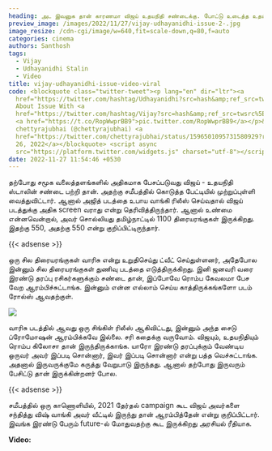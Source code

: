 ```yaml
---
heading: அட இவனுக தான் காரணமா விஜய் உதயநிதி சண்டைக்கு. போட்டு உடைத்த உதய். வீடியோ வைரல்.
preview_image: /images/2022/11/27/vijay-udhayanidhi-issue-2-.jpg
image_resize: /cdn-cgi/image/w=640,fit=scale-down,q=80,f=auto
categories: cinema
authors: Santhosh
tags:
  - Vijay
  - Udhayanidhi Stalin
  - Video
title: vijay-udhayanidhi-issue-video-viral
code: <blockquote class="twitter-tweet"><p lang="en" dir="ltr"><a
  href="https://twitter.com/hashtag/Udhayanidhi?src=hash&amp;ref_src=twsrc%5Etfw">#Udhayanidhi</a>
  About Issue With <a
  href="https://twitter.com/hashtag/Vijay?src=hash&amp;ref_src=twsrc%5Etfw">#Vijay</a>
  <a href="https://t.co/RopWwprBB9">pic.twitter.com/RopWwprBB9</a></p>&mdash;
  chettyrajubhai (@chettyrajubhai) <a
  href="https://twitter.com/chettyrajubhai/status/1596501095731580929?ref_src=twsrc%5Etfw">November
  26, 2022</a></blockquote> <script async
  src="https://platform.twitter.com/widgets.js" charset="utf-8"></script>
date: 2022-11-27 11:54:46 +0530
---
```



தற்போது சமூக வலைத்தளங்களில் அதிகமாக பேசப்படுவது விஜய் - உதயநிதி ஸ்டாலின் சண்டை பற்றி தான். அதற்கு சமீபத்தில் கொடுத்த பேட்டியில் முற்றுப்புள்ளி வைத்துவிட்டார். ஆனால் அஜித் படத்தை உபாய வாங்கி ரிலீஸ் செய்வதால் விஜய் படத்துக்கு அதிக screen வராது என்று தெரிவித்திருந்தார். ஆனால் உண்மை என்னவென்றால், அவர் சொல்லியது தமிழ்நாட்டில் 1100 திரையரங்குகள் இருக்கிறது. இதற்கு 550, அதற்கு 550 என்று குறிப்பிட்டிருந்தார்.

{{< adsense >}}

ஒரு சில திரையரங்குகள் வாரிசு என்று உறுதிசெய்து ட்வீட் செய்துள்ளனர், அதேபோல இன்னும் சில திரையரங்குகள் துணிவு படத்தை எடுத்திருக்கிறது. இனி ஜனவரி வரை இரண்டு தரப்பு ரசிகர்களுக்கும் சண்டை தான், இப்போவே ரொம்ப கேவலமா பேச வேற ஆரம்பிச்சுட்டாங்க. இன்னும் என்ன எல்லாம் செய்ய காத்திருக்கங்களோ படம் ரோல்ஸ் ஆவதற்குள்.

![](/images/2022/11/27/vijay-udhayanidhi-issue-1-.jpg)

வாரிசு படத்தில் ஆவது ஒரு சிங்கிள் ரிலீஸ் ஆகிவிட்டது, இன்னும் அந்த சைடு ப்ரோமோஷன் ஆரம்பிக்கவே இல்லை. சரி கதைக்கு வருவோம். விஜயும், உதயநிதியும் ரொம்ப கிலோசா தான் இருந்திருக்காங்க. யாரோ இரண்டு தரப்புக்கும் வேண்டிய ஒருவர் அவர் இப்படி சொன்னார், இவர் இப்படி சொன்னார் என்று பத்த வெச்சுட்டாங்க. அதனால் இருவருக்குமே கருத்து வேறுபாடு இருந்தது. ஆனால் தற்போது இருவரும் பேசிட்டு தான் இருக்கின்றனர் போல.

{{< adsense >}}

சமீபத்தில் ஒரு காணொளியில், 2021 தேர்தல் campaign கூட விஜய் அவர்களை சந்தித்து விஷ் வாங்கி அவர் வீட்டில் இருந்து தான் ஆரம்பித்தேன் என்று குறிப்பிட்டார். இவங்க இரண்டு பேரும் future-ல் மோதுவதற்கு கூட இருக்கிறது அரசியல்  ரீதியாக.

**V﻿ideo:**